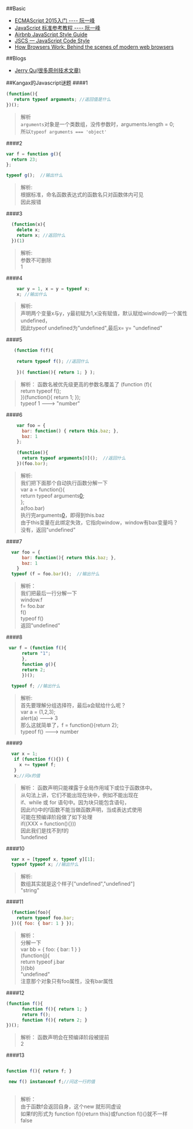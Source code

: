 ##Basic
* [ECMAScript 2015入门 ---- 阮一峰](http://es6.ruanyifeng.com/)
* [JavaScript 标准参考教程 ---- 阮一峰](http://javascript.ruanyifeng.com/advanced/ecmascript6.html)
* [Airbnb JavaScript Style Guide](https://github.com/airbnb/javascript)
* [JSCS — JavaScript Code Style](http://jscs.info/)
* [How Browsers Work: Behind the scenes of modern web browsers](http://www.html5rocks.com/en/tutorials/internals/howbrowserswork/)


##Blogs
* [Jerry Qu(很多原创技术文章)](https://imququ.com/archives.html)

##Kangax的Javascript谜题
####1
```javascript
(function(){
   return typeof arguments; //返回值是什么
})();

```
   
> 解析    
> `arguments`对象是一个类数组，没传参数时，arguments.length = 0;   
> 所以`typeof arguments === 'object' `  
 
####2
```javascript
var f = function g(){
  return 23;
};

typeof g();  //输出什么
```
> 解析:   
> 根据标准，命名函数表达式的函数名只对函数体内可见  
> 因此报错

####3
```javascript
  (function(x){
    delete x;
    return x; //返回什么
  })(1)
```

> 解析:   
> 参数不可删除    
> 1

####4
```javascript
    var y = 1, x = y = typeof x;
    x; //输出什么
```

> 解析:   
> 声明两个变量x与y，y最初赋为1,x没有赋值，默认赋给window的一个属性undefined，   
> 因此typeof undefined为"undefined",最后x= y= "undefined"   

####5
```javascript
   (function f(f){
   
    return typeof f(); //返回什么
    
    })( function(){ return 1; } );
```
> 解析：
> 函数名被优先级更高的参数名覆盖了 
> (function (f){    
> return typeof f();   
> })(function(){ return 1; });    
> typeof 1 ---> "number"  
   
####6
```javascript
    var foo = { 
      bar: function() { return this.baz; }, 
      baz: 1
    };
    
    (function(){ 
      return typeof arguments[0]();  //返回什么
    })(foo.bar);
```
> 解析:   
> 我们把下面那个自动执行函数分解一下   
> var a = function(){  
> return typeof arguments[0]();   
> };   
> a(foo.bar)  
> 执行完arguments[0]()，即得到this.baz   
> 由于this变量在此绑定失效，它指向window，window有bax变量吗？   
> 没有，返回"undefined"   

####7
```javascript
  var foo = {
      bar: function(){ return this.baz; },
      baz: 1
    }
  typeof (f = foo.bar)();  //输出什么
```
> 解析：   
> 我们把最后一行分解一下   
> window.f   
> f= foo.bar   
> f()    
> typeof f()   
> 返回"undefined"

####8
```javascript
 var f = (function f(){
      return "1"; 
      }, 
      function g(){
      return 2;
      })();
      
  typeof f; //输出什么
```
> 解析:   
> 首先要理解分组选择符，最后a会赋给什么呢？   
> var a = (1,2,3);    
> alert(a) ---> 3  
> 那么这就简单了，f = function(){return 2};  
> typeof f() ---> number  

####9
```javascript
  var x = 1;
   if (function f(){}) {
     x += typeof f;
   }
   x;//问x的值
```
> 解析：
> 函数声明只能裸露于全局作用域下或位于函数体中。   
> 从句法上讲，它们不能出现在块中，例如不能出现在   
> if、while 或 for 语句中。因为块只能包含语句，   
> 因此if()中的f函数不能当做函数声明，当成表达式使用   
> 可能在预编译阶段做了如下处理   
> if((XXX = function(){}))   
> 因此我们是找不到f的   
> 1undefined   

####10
```javascript
  var x = [typeof x, typeof y][1];
  typeof typeof x; //输出什么
```
> 解析:   
> 数组其实就是这个样子["undefined","undefined"]   
> "string"

####11

```javascript
  (function(foo){
    return typeof foo.bar;
  })({ foo: { bar: 1 } });
```

> 解析：   
> 分解一下   
> var bb = { foo: { bar: 1 } }     
> (function(j){   
> return typeof j.bar    
> })(bb)    
> "undefined"   
> 注意那个对象只有foo属性，没有bar属性 

####12
```javascript
(function f(){
      function f(){ return 1; }
      return f();
      function f(){ return 2; }
})();
```
> 解析：
> 函数声明会在预编译阶段被提前   
> 2

####13

```javascript

function f(){ return f; }

 new f() instanceof f;//问这一行的值
 
```

> 解析：   
> 由于函数f会返回自身，这个new 就形同虚设  
> 如果f的形式为 function f(){return this}或function f(){}就不一样   
> false
